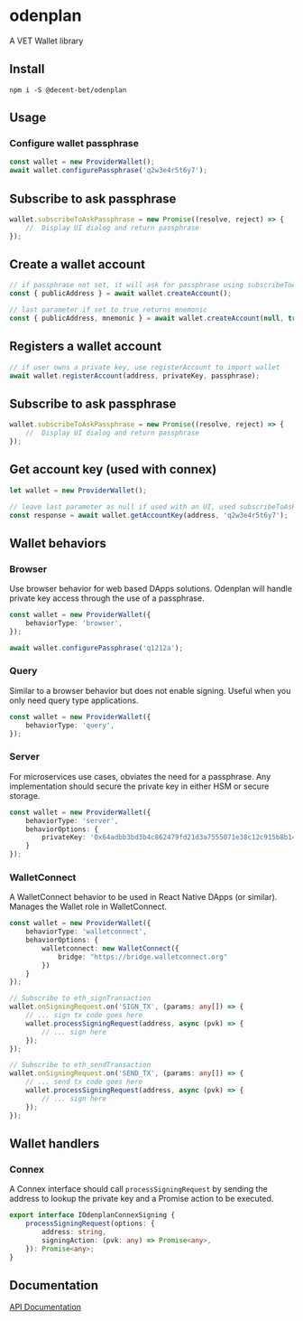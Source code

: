 # odenplan
A VET  Wallet library

## Install

`npm i -S @decent-bet/odenplan`


## Usage

### Configure wallet passphrase

```typescript
const wallet = new ProviderWallet();    
await wallet.configurePassphrase('q2w3e4r5t6y7');

```

## Subscribe to ask passphrase

```typescript
wallet.subscribeToAskPassphrase = new Promise((resolve, reject) => {
    //  Display UI dialog and return passphrase
});
```

## Create a wallet account

```typescript
// if passphrase not set, it will ask for passphrase using subscribeToAskPassphrase
const { publicAddress } = await wallet.createAccount();

// last parameter if set to true returns mnemonic
const { publicAddress, mnemonic } = await wallet.createAccount(null, true);
```


## Registers a wallet account

```typescript
// if user owns a private key, use registerAccount to import wallet
await wallet.registerAccount(address, privateKey, passphrase);
```

## Subscribe to ask passphrase

```typescript
wallet.subscribeToAskPassphrase = new Promise((resolve, reject) => {
    //  Display UI dialog and return passphrase
});
```

## Get account key (used with connex)

```typescript
let wallet = new ProviderWallet();

// leave last parameter as null if used with an UI, used subscribeToAskPassphrase
const response = await wallet.getAccountKey(address, 'q2w3e4r5t6y7');
```


## Wallet behaviors

### Browser

Use browser behavior for web based DApps solutions. Odenplan will handle private key access through the use of a passphrase.

```typescript
const wallet = new ProviderWallet({
    behaviorType: 'browser',
});

await wallet.configurePassphrase('q1212a');
```

### Query

Similar to a browser behavior but does not enable signing. Useful when you only need query type applications.

```typescript
const wallet = new ProviderWallet({
    behaviorType: 'query',
});
```

### Server

For microservices use cases, obviates the need for a passphrase. Any implementation should secure the private key in either HSM or secure storage.

```typescript
const wallet = new ProviderWallet({
    behaviorType: 'server',
    behaviorOptions: {
        privateKey: '0x64adbb3bd3b4c862479fd21d3a7555071e38c12c915b8b14ddd7ae4f1ba8e93c'
    }
});
```

### WalletConnect

A WalletConnect behavior to be used in React Native DApps (or similar). Manages the Wallet role in WalletConnect.

```typescript
const wallet = new ProviderWallet({
    behaviorType: 'walletconnect',
    behaviorOptions: {
        walletconnect: new WalletConnect({
            bridge: "https://bridge.walletconnect.org"
        })
    }
});

// Subscribe to eth_signTransaction
wallet.onSigningRequest.on('SIGN_TX', (params: any[]) => {
    // ... sign tx code goes here
    wallet.processSigningRequest(address, async (pvk) => {
        // ... sign here
    });
});

// Subscribe to eth_sendTransaction
wallet.onSigningRequest.on('SEND_TX', (params: any[]) => {
    // ... send tx code goes here
    wallet.processSigningRequest(address, async (pvk) => {
        // ... sign here
    });
});
```

## Wallet handlers

### Connex

A Connex interface should call `processSigningRequest` by sending the address to lookup the private key and a Promise action to be executed.

```typescript
export interface IOdenplanConnexSigning {
    processSigningRequest(options: { 
        address: string,
        signingAction: (pvk: any) => Promise<any>,
    }): Promise<any>;
}
```


## Documentation

[API Documentation](/docs/README.md)